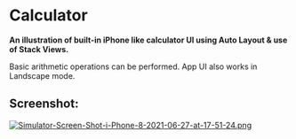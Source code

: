 # Calculator
**An illustration of built-in iPhone like calculator UI using Auto Layout & use of Stack Views.**

Basic arithmetic operations can be performed.
App UI also works in Landscape mode.

## Screenshot:

[![Simulator-Screen-Shot-i-Phone-8-2021-06-27-at-17-51-24.png](https://i.postimg.cc/k5KKPnsL/Simulator-Screen-Shot-i-Phone-8-2021-06-27-at-17-51-24.png)](https://postimg.cc/rdyKS2v9)
